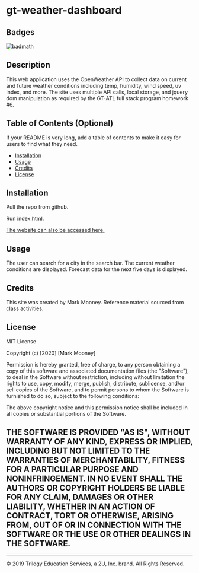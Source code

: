 # gt-weather-dashboard

## Badges

![badmath](https://img.shields.io/github/languages/top/nielsenjared/badmath)


## Description 

This web application uses the OpenWeather API to collect data on current and future weather conditions including temp, humidity, wind speed, uv index, and more. The site uses multiple API calls, local storage, and jquery dom manipulation as required by the GT-ATL full stack program homework #6.


## Table of Contents (Optional)

If your README is very long, add a table of contents to make it easy for users to find what they need.

* [Installation](#installation)
* [Usage](#usage)
* [Credits](#credits)
* [License](#license)


## Installation

Pull the repo from github. 

Run index.html.

[The website can also be accessed here.](https://mjmoon15.github.io/gt-weather-dashboard/ "Busted Weather")


## Usage 

The user can search for a city in the search bar. The current weather conditions are displayed. Forecast data for the next five days is displayed. 


## Credits

This site was created by Mark Mooney. Reference material sourced from class activities.



## License
MIT License

Copyright (c) [2020] [Mark Mooney]

Permission is hereby granted, free of charge, to any person obtaining a copy
of this software and associated documentation files (the "Software"), to deal
in the Software without restriction, including without limitation the rights
to use, copy, modify, merge, publish, distribute, sublicense, and/or sell
copies of the Software, and to permit persons to whom the Software is
furnished to do so, subject to the following conditions:

The above copyright notice and this permission notice shall be included in all
copies or substantial portions of the Software.

THE SOFTWARE IS PROVIDED "AS IS", WITHOUT WARRANTY OF ANY KIND, EXPRESS OR
IMPLIED, INCLUDING BUT NOT LIMITED TO THE WARRANTIES OF MERCHANTABILITY,
FITNESS FOR A PARTICULAR PURPOSE AND NONINFRINGEMENT. IN NO EVENT SHALL THE
AUTHORS OR COPYRIGHT HOLDERS BE LIABLE FOR ANY CLAIM, DAMAGES OR OTHER
LIABILITY, WHETHER IN AN ACTION OF CONTRACT, TORT OR OTHERWISE, ARISING FROM,
OUT OF OR IN CONNECTION WITH THE SOFTWARE OR THE USE OR OTHER DEALINGS IN THE
SOFTWARE.
---

---
© 2019 Trilogy Education Services, a 2U, Inc. brand. All Rights Reserved.

